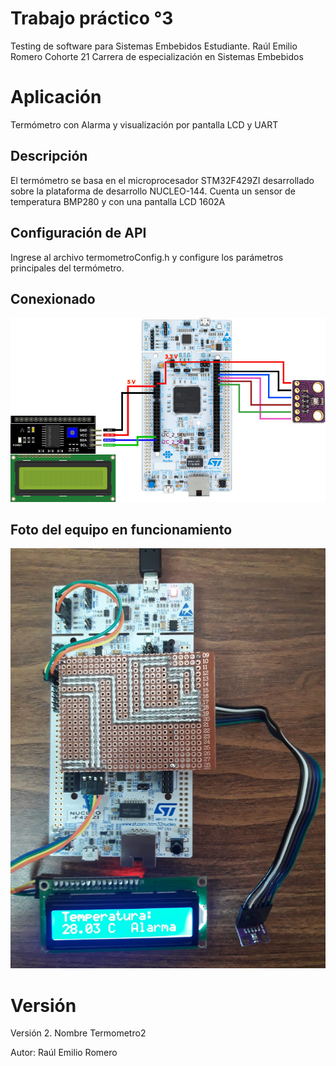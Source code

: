 # Trabajo práctico °3
Testing de software para Sistemas Embebidos
Estudiante. Raúl Emilio Romero
Cohorte 21
Carrera de especialización en Sistemas Embebidos
# Aplicación

Termómetro con Alarma y visualización por pantalla LCD y UART

## Descripción

El termómetro se basa en el microprocesador STM32F429ZI desarrollado sobre la plataforma de desarrollo NUCLEO-144.
Cuenta un sensor de temperatura BMP280 y con una pantalla LCD 1602A

## Configuración de API

Ingrese al archivo termometroConfig.h y configure los parámetros principales del termómetro.

## Conexionado

![Conexión eléctrica](images/conexionElectrica.jpg)

## Foto del equipo en funcionamiento

![Foto Real](images/fotoReal.jpeg)

# Versión

Versión 2. Nombre Termometro2

Autor: Raúl Emilio Romero
